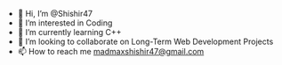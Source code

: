 - 👋 Hi, I’m @Shishir47
- 👀 I’m interested in Coding
- 🌱 I’m currently learning C++
- 💞️ I’m looking to collaborate on Long-Term Web Development Projects
- 📫 How to reach me madmaxshishir47@gmail.com

<!---
Shishir47/Shishir47 is a ✨ special ✨ repository because its `README.md` (this file) appears on your GitHub profile.
You can click the Preview link to take a look at your changes.
--->
